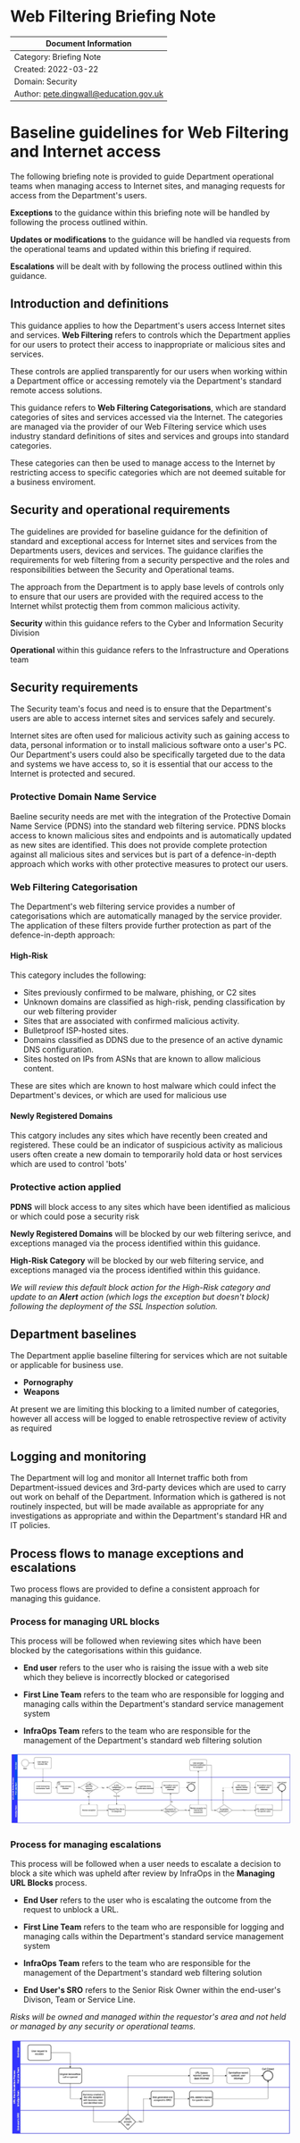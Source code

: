 
# Web Filtering Briefing Note

| Document Information |
------------------------|
| Category: Briefing Note |
| Created: 2022-03-22 |
| Domain: Security |
| Author: pete.dingwall@education.gov.uk |

# Baseline guidelines for Web Filtering and Internet access

The following briefing note is provided to guide Department operational teams when managing access to Internet sites, and managing requests for access from the Department's users.

**Exceptions** to the guidance within this briefing note will be handled by following the process outlined within.

**Updates or modifications** to the guidance will be handled via requests from the operational teams and updated within this briefing if required.

**Escalations** will be dealt with by following the process outlined within this guidance.

## Introduction and definitions

This guidance applies to how the Department's users access Internet sites and services. **Web Filtering** refers to controls which the Department applies for our users to protect their access to inappropriate or malicious sites and services.

These controls are applied transparently for our users when working within a Department office or accessing remotely via the Department's standard remote access solutions.

This guidance refers to **Web Filtering Categorisations**, which are standard categories of sites and services accessed via the Internet. The categories are managed via the provider of our Web Filtering service which uses industry standard definitions of sites and services and groups into standard categories.

These categories can then be used to manage access to the Internet by restricting access to specific categories which are not deemed suitable for a business enviroment.

## Security and operational requirements

The guidelines are provided for baseline guidance for the definition of standard and exceptional access for Internet sites and services from the Departments users, devices and services. The guidance clarifies the requirements for web filtering from a security perspective and the roles and responsibilities between the Security and Operational teams.

The approach from the Department is to apply base levels of controls only to ensure that our users are provided with the required access to the Internet whilst protectig them from common malicious activity.

**Security** within this guidance refers to the Cyber and Information Security Division

**Operational** within this guidance refers to the Infrastructure and Operations team

## Security requirements

The Security team's focus and need is to ensure that the Department's users are able to access internet sites and services safely and securely.

Internet sites are often used for malicious activity such as gaining access to data, personal information or to install malicious software onto a user's PC. Our Department's users could also be specifically targeted due to the data and systems we have access to, so it is essential that our access to the Internet is protected and secured.

### Protective Domain Name Service

Baeline security needs are met with the integration of the Protective Domain Name Service (PDNS) into the standard web filtering service. PDNS blocks access to known malicious sites and endpoints and is automatically updated as new sites are identified. This does not provide complete protection against all malicious sites and services but is part of a defence-in-depth approach which works with other protective measures to protect our users.

### Web Filtering Categorisation

The Department's web filtering service provides a number of categorisations which are automatically managed by the service provider. The application of these filters provide further protection as part of the defence-in-depth approach:

#### **High-Risk**

This category includes the following:

- Sites previously confirmed to be malware, phishing, or C2 sites
- Unknown domains are classified as high-risk, pending classification by our web filtering provider
- Sites that are associated with confirmed malicious activity.
- Bulletproof ISP-hosted sites.
- Domains classified as DDNS due to the presence of an active dynamic DNS configuration.
- Sites hosted on IPs from ASNs that are known to allow malicious content.

These are sites which are known to host malware which could infect the Department's devices, or which are used for malicious use

#### **Newly Registered Domains**

This catgory includes any sites which have recently been created and registered. These could be an indicator of suspicious  activity as malicious users often create a new domain to temporarily hold data or host services which are used to control 'bots'

### Protective action applied

**PDNS** will block access to any sites which have been identified as malicious or which could pose a security risk

**Newly Registered Domains** will be blocked by our web filtering serivce, and exceptions managed via the process identified within this guidance.

**High-Risk Category** will be blocked by our web filtering service, and exceptions managed via the process identified within this guidance.

*We will review this default block action for the High-Risk category and update to an **Alert** action (which logs the exception but doesn't block) following the deployment of the SSL Inspection solution.*

## Department baselines

 The Department applie baseline filtering for services which are not suitable or applicable for business use.

- **Pornography**
- **Weapons**

At present we are limiting this blocking to a limited number of categories, however all access will be logged to enable retrospective review of activity as required

## Logging and monitoring

The Department will log and monitor all Internet traffic both from Department-issued devices and 3rd-party devices which are used to carry out work on behalf of the Department. Information which is gathered is not routinely inspected, but will be made available as appropriate for any investigations as appropriate and within the Department's standard HR and IT policies.

## Process flows to manage exceptions and escalations

Two process flows are provided to define a consistent approach for managing this guidance.

### Process for managing URL blocks

This process will be followed when reviewing sites which have been blocked by the categorisations within this guidance.

- **End user** refers to the user who is raising the issue with a web site which they believe is incorrectly blocked or categorised

- **First Line Team** refers to the team who are responsible for logging and managing calls within the Department's standard service management system

- **InfraOps Team** refers to the team who are responsible for the management of the Department's standard web filtering solution

![Process for managing URL blocks](images/URL-Block-Process.jpg)

### Process for managing escalations

This process will be followed when a user needs to escalate a decision to block a site which was upheld after review by InfraOps in the **Managing URL Blocks** process.

- **End User** refers to the user who is escalating the outcome from the request to unblock a URL.

- **First Line Team** refers to the team who are responsible for logging and managing calls within the Department's standard service management system

- **InfraOps Team** refers to the team who are responsible for the management of the Department's standard web filtering solution

- **End User's SRO** refers to the Senior Risk Owner within the end-user's Divison, Team or Service Line.

*Risks will be owned and managed within the requestor's area and not held or managed by any security or operational teams.*

![Process for managing URL block escalations](images/URL-Block-Escalation-Process.jpg)